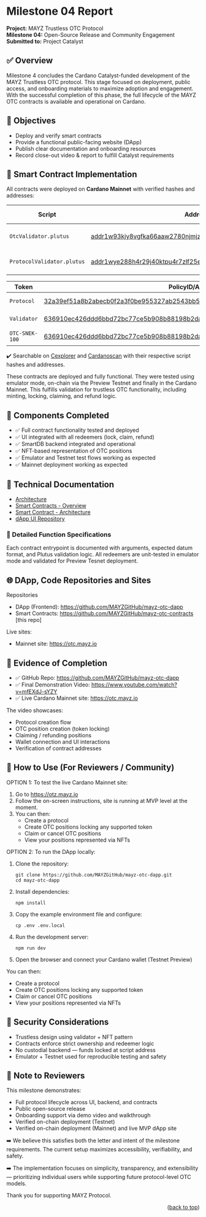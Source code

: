 # Milestone 04 Report

**Project:** MAYZ Trustless OTC Protocol  
**Milestone 04:** Open-Source Release and Community Engagement  
**Submitted to:** Project Catalyst

## ✅ Overview

Milestone 4 concludes the Cardano Catalyst-funded development of the MAYZ Trustless OTC protocol. This stage focused on deployment, public access, and onboarding materials to maximize adoption and engagement. With the successful completion of this phase, the full lifecycle of the MAYZ OTC contracts is available and operational on Cardano.

## 🎯 Objectives

- Deploy and verify smart contracts
- Provide a functional public-facing website (DApp)
- Publish clear documentation and onboarding resources
- Record close-out video & report to fulfill Catalyst requirements

## 🧠 Smart Contract Implementation

All contracts were deployed on **Cardano Mainnet** with verified hashes and addresses:

| Script | Address | Type | Plutus Version |
|--------|------|------|------|
| `OtcValidator.plutus` | [addr1w93kjy8vgfka66aaw2780njmjz9csxvt9k43snv7mwmvfygnwg8nw](https://cexplorer.io/address/addr1w93kjy8vgfka66aaw2780njmjz9csxvt9k43snv7mwmvfygnwg8nw) | Validator and Policy | v3 |
| `ProtocolValidator.plutus` | [addr1wye288h4r29j40ktpu4r7zlf25e84vj58w63r5jnxp3xphgs645fj](https://cexplorer.io/address/addr1wye288h4r29j40ktpu4r7zlf25e84vj58w63r5jnxp3xphgs645fj) | Validator and Policy | v3 |

| Token | PolicyID/Assetname | Type | Network |
|--------|------|------|------|
| `Protocol` | [32a39ef51a8b2abecb0f2a3f0be955327ab2543bb511d253306260dd](https://cexplorer.io/policy/32a39ef51a8b2abecb0f2a3f0be955327ab2543bb511d253306260dd) | Protocol Policy ID | Mainnet |
| `Validator` | [636910ec426ddd6bbd72bc77ce5b908b88198b2dab184d9edbb6c491](https://cexplorer.io/policy/636910ec426ddd6bbd72bc77ce5b908b88198b2dab184d9edbb6c491) | Validator Policy ID | Mainnet |
| `OTC-SNEK-100` | [636910ec426ddd6bbd72bc77ce5b908b88198b2dab184d9edbb6c491.4f54432d534e454b2d313030](https://cexplorer.io/asset/asset1m3w4yj0y97fkd47tphz09fzfwy3pu6aas4hw5l) | OTC token | Mainnet |

✔️ Searchable on [Cexplorer](https://cexplorer.io/) and [Cardanoscan](https://cardanoscan.io/) with their respective script hashes and addresses.

These contracts are deployed and fully functional. They were tested using emulator mode, on-chain via the Preview Testnet and finally in the Cardano Mainnet. This fulfills validation for trustless OTC functionality, including minting, locking, claiming, and refund logic.

## 🔧 Components Completed

- ✅ Full contract functionality tested and deployed
- ✅ UI integrated with all redeemers (lock, claim, refund)
- ✅ SmartDB backend integrated and operational
- ✅ NFT-based representation of OTC positions
- ✅ Emulator and Testnet test flows working as expected
- ✅ Mainnet deployment working as expected

## 📄 Technical Documentation

- [Architecture](../docs/MAYZ-OTC-Architecture.md)
- [Smart Contracts - Overview](../docs/MAYZ-OTC-Architecture.md)
- [Smart Contract - Architecture](../smart-contracts/README.md)
- [dApp UI Repository](https://github.com/MAYZGitHub/mayz-otc-dapp)

### 🧮 Detailed Function Specifications

Each contract entrypoint is documented with arguments, expected datum format, and Plutus validation logic. All redeemers are unit-tested in emulator mode and validated for  Preview Tesnet deployment.

## 🌐 DApp, Code Repositories and Sites

Repositories
- DApp (Frontend): <https://github.com/MAYZGitHub/mayz-otc-dapp>
- Smart Contracts: <https://github.com/MAYZGitHub/mayz-otc-contracts> [this repo]

Live sites:
- Mainnet site: <https://otc.mayz.io>

## 📸 Evidence of Completion

- ✅ GitHub Repo: <https://github.com/MAYZGitHub/mayz-otc-dapp>
- ✅ Final Demonstration Video: <https://www.youtube.com/watch?v=mfEXdJ-sYZY>
- ✅ Live Cardano Mainnet site: <https://otc.mayz.io>

The video showcases:

- Protocol creation flow
- OTC position creation (token locking)
- Claiming / refunding positions
- Wallet connection and UI interactions
- Verification of contract addresses

## 📄 How to Use (For Reviewers / Community)

OPTION 1: To test the live Cardano Mainnet site:

1. Go to <https://otz.mayz.io>
2. Follow the on-screen instructions, site is running at MVP level at the moment.
3. You can then:
      - Create a protocol
      - Create OTC positions locking any supported token
      - Claim or cancel OTC positions
      - View your positions represented via NFTs


OPTION 2: To run the DApp locally:

1. Clone the repository:
   ```
   git clone https://github.com/MAYZGitHub/mayz-otc-dapp.git
   cd mayz-otc-dapp
   ```

2. Install dependencies:
   ```
   npm install
   ```

3. Copy the example environment file and configure:
   ```
   cp .env .env.local
   ```

4. Run the development server:
   ```
   npm run dev
   ```

5. Open the browser and connect your Cardano wallet (Testnet Preview)

You can then:

- Create a protocol
- Create OTC positions locking any supported token
- Claim or cancel OTC positions
- View your positions represented via NFTs

## 🔐 Security Considerations

- Trustless design using validator + NFT pattern
- Contracts enforce strict ownership and redeemer logic
- No custodial backend — funds locked at script address
- Emulator + Testnet used for reproducible testing and safety

## 📝 Note to Reviewers

This milestone demonstrates:

- Full protocol lifecycle across UI, backend, and contracts
- Public open-source release
- Onboarding support via demo video and walkthrough
- Verified on-chain deployment (Testnet)
- Verified on-chain deployment (Mainnet) and live MVP dApp site

➡️ We believe this satisfies both the letter and intent of the milestone requirements. The current setup maximizes accessibility, verifiability, and safety.

➡️ The implementation focuses on simplicity, transparency, and extensibility — prioritizing individual users while supporting future protocol-level OTC models.

Thank you for supporting MAYZ Protocol.

<p align="right">(<a href="#readme-top">back to top</a>)</p>
